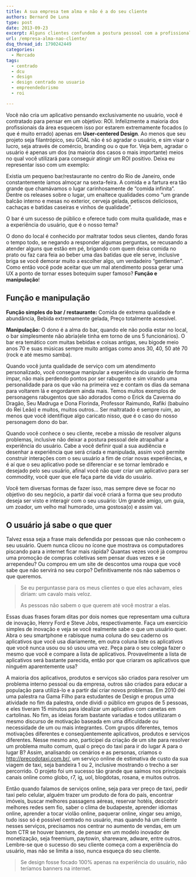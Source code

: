 ```yaml
---
title: A sua empresa tem alma e não é a do seu cliente
authors: Bernard De Luna
type: post
date: 2013-09-23
excerpt: Alguns clientes confundem a postura pessoal com a profissional, o problema a ser superado é quando quer impor o seu estilo para o projeto. Isso também vale para o designer que tenta impor seu estilo no projeto do cliente.
url: /empresa-alma-nao-cliente/
dsq_thread_id: 1790242449
categories:
  - Mercado
tags:
  - centrado
  - dcu
  - design
  - design centrado no usuario
  - empreendedorismo
  - roi

---
```

Você não cria um aplicativo pensando exclusivamente no usuário, você é contratado para pensar em um objetivo: ROI. Infelizmente a maioria dos profissionais da área esquecem isso por estarem extremamente focados (o que é muito errado) apenas em **User-centered Design**. Ao menos que seu projeto seja filantrópico, seu GOAL não é só agradar o usuário, e sim visar o lucro, seja através de comércio, branding ou o que for. Veja bem, agradar o usuário é apenas um dos (na maioria dos casos o mais importante) meios no qual você utilizará para conseguir atingir um ROI positivo. Deixa eu representar isso com um exemplo: 

Existia um pequeno bar/restaurante no centro do Rio de Janeiro, onde constantemente íamos almoçar na sexta-feira. A comida e a fartura era tão grande que chamávamos o lugar carinhosamente de “comida infinita”. Dentre os releases sobre o lugar, um enaltece qualidades como &#8220;um grande balcão interno e mesas no exterior, cerveja gelada, petiscos deliciosos, cachaças e batidas caseiras e vinhos de qualidade&#8221;. 

O bar é um sucesso de público e oferece tudo com muita qualidade, mas e a experiência do usuário, que é o nosso tema?
  
O dono do local é conhecido por maltratar todos seus clientes, dando foras o tempo todo, se negando a responder algumas perguntas, se recusando a atender alguns que estão em pé, brigando com quem deixa comida no prato ou faz cara feia ao beber uma das batidas que ele serve, inclusive briga se você demorar muito a escolher algo, um verdadeiro &#8220;gentleman&#8221;. Como então você pode aceitar que um mal atendimento possa gerar uma UX a ponto de tornar esses botequim super famoso? **Função e manipulação**!

## Função e manipulação

**Função simples do bar / restaurante:** Comida de extrema qualidade e abundância, Bebida extremamente gelada, Preço totalmente acessível.

**Manipulação:** O dono é a alma do bar, quando ele não podia estar no local, o bar simplesmente não abria(ele tinha em torno de uns 5 funcionários). O bar era temático com muitas bebidas e coisas antigas, seu bigode meio anos 70 e suas músicas sempre muito antigas como anos 30, 40, 50 até 70 (rock e até mesmo samba).

Quando você junta qualidade de serviço com um atendimento personalizado, você consegue manipular a experiência do usuário de forma ímpar, não mais perdendo pontos por ser rabugento e sim virando uma personalidade para os que vão na primeira vez e contam os dias da semana para voltarem lá e engordarem ainda mais. Temos muitos exemplos de personagens rabugentos que são adorados como o Erick da Caverna do Dragão, Seu Madruga e Dona Florinda, Professor Raimundo, Rafiki (babuíno do Rei Leão) e muitos, muitos outros… Ser maltratado é sempre ruim, ao menos que você identifique algo caricato nisso, que é o caso do nosso personagem dono do bar.

Quando você conhece o seu cliente, recebe a missão de resolver alguns problemas, inclusive não deixar a postura pessoal dele atrapalhar a experiência do usuário. Cabe a você definir qual a sua audiência e desenhar a experiência que será criada e manipulada, assim você permite construir interações com o seu usuário a fim de criar novas experiências, e é aí que o seu aplicativo pode se diferenciar e se tornar lembrado e desejado pelo seu usuário, afinal você não quer criar um aplicativo para ser commodity, você quer que ele faça parte da vida do usuário.

Você tem diversas formas de fazer isso, mas sempre deve se focar no objetivo do seu negócio, a partir daí você criará a forma que seu produto deseja ser visto e interagir com o seu usuário: Um grande amigo, um guia, um zoador, um velho mal humorado, uma gostosa(o) e assim vai.

## O usuário já sabe o que quer

Talvez essa seja a frase mais defendida por pessoas que não conhecem o seu usuário. Quem nunca clicou no ícone que mostrava os computadores piscando para a internet ficar mais rápida? Quantas vezes você já comprou uma promoção de compras coletivas sem pensar duas vezes e se arrependeu? Ou comprou em um site de descontos uma roupa que você sabe que não servirá no seu corpo? Definitivamente nós não sabemos o que queremos.

> Se eu perguntasse para os meus clientes o que eles achavam, eles diriam: um cavalo mais veloz.
> 
> As pessoas não sabem o que querem até você mostrar a elas. 

Essas duas frases foram ditas por dois nomes que representam uma cultura de inovação, Henry Ford e Steve Jobs, respectivamente. Faça um exercício simples de inovação e veja se você realmente sabe o que um usuário quer. Abra o seu smartphone e rabisque numa coluna do seu caderno os aplicativos que você usa diariamente, em outra coluna liste os aplicativos que você nunca usou ou só usou uma vez. Peça para o seu colega fazer o mesmo que você e compare a lista de aplicativos. Provavelmente a lista de aplicativos será bastante parecida, então por que criaram os aplicativos que ninguém aparentemente usa? 

A maioria dos aplicativos, produtos e serviços são criados para resolver um problema interno pessoal ou da empresa, outros são criados para educar a população para utilizá-lo e a partir daí criar novos problemas. Em 2010 dei uma palestra na Gama Filho para estudantes de Design e propus uma atividade no fim da palestra, onde dividi o público em grupos de 5 pessoas, e eles tiveram 15 minutos para idealizar um aplicativo com canetas em cartolinas. No fim, as ideias foram bastante variadas e todos utilizaram o mesmo discurso de motivação baseada em uma dificuldade ou necessidade de um ou mais integrantes. Com grupos diferentes, temos motivações diferentes e conseqüentemente aplicativos, produtos e serviços diferentes. Nesse mesmo ano, participei da criação de um site para resolver um problema muito comum, qual o preço do taxi para ir do lugar A para o lugar B? Assim, analisando os cenários e as personas, criamos o <a href="http://precodotaxi.com.br/" title="http://precodotaxi.com.br/" target="_blank">http://precodotaxi.com.br/</a>, um serviço online de estimativa de custo da sua viagem de taxi, seja bandeira 1 ou 2, inclusive mostrando o trecho a ser percorrido. O projeto foi um sucesso tão grande que saímos nos principais canais online como globo, r7, ig, uol, blogdotas, rosana, e muitos outros. 

Então quando falamos de serviços online, seja para ver preço de taxi, pedir taxi pelo celular, alguém trazer um produto de fora do país, encontrar imóveis, buscar melhores passagens aéreas, reservar hotéis, descobrir melhores redes sem fio, saber o clima de budapeste, aprender idiomas online, aprender a tocar violão online, paquerar online, xingar seu amigo, tudo isso só é possível centrado no usuário, mas quando há um cliente nesses serviços, precisamos nos centrar no aumento de vendas, em um bom CTR se houver banners, de pensar em um modelo inovador de monetização, seja freemium, paytowin, shareware, adware, entre outros. Lembre-se que o sucesso do seu cliente começa com a experiência do usuário, mas não se limita a isso, nunca esqueça do seu cliente. 

> Se design fosse focado 100% apenas na experiência do usuário, não teríamos banners na internet.